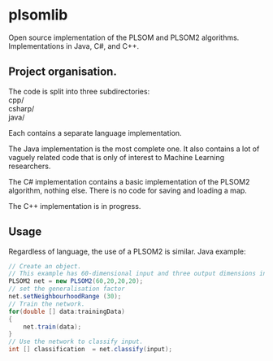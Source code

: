 # plsomlib
Open source implementation of the PLSOM and PLSOM2 algorithms. Implementations in Java, C#, and C++.

## Project organisation.
The code is split into three subdirectories:  
cpp/  
csharp/   
java/  

Each contains a separate language implementation.

The Java implementation is the most complete one. It also contains a lot of vaguely related code that is only of interest to Machine Learning researchers.

The C# implementation contains a basic implementation of the PLSOM2 algorithm, nothing else. There is no code for saving and loading a map.

The C++ implementation is in progress.

## Usage
Regardless of language, the use of a PLSOM2 is similar. Java example:
```java
// Create an object.
// This example has 60-dimensional input and three output dimensions in a 20x20x20 cube.
PLSOM2 net = new PLSOM2(60,20,20,20);
// set the generalisation factor
net.setNeighbourhoodRange (30);
// Train the network.
for(double [] data:trainingData) 
{
    net.train(data);
}
// Use the network to classify input.
int [] classification  = net.classify(input);
```

